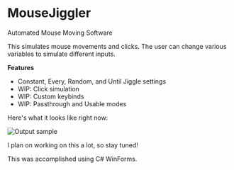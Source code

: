 # MouseJiggler
Automated Mouse Moving Software

This simulates mouse movements and clicks. The user can change various variables to simulate different inputs. 

<b>Features</b>
<ul>
  <li> Constant, Every, Random, and Until Jiggle settings </li>
  <li>  WIP: Click simulation</li>
  <li>  WIP: Custom keybinds</li>
  <li>  WIP: Passthrough and Usable modes</li>
</ul>

Here's what it looks like right now:

![Output sample](https://i.imgur.com/ISs0hal.png)

I plan on working on this a lot, so stay tuned!

This was accomplished using C# WinForms.
